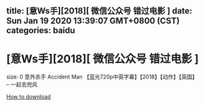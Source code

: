 
title: [意Ws手][2018][ 微信公众号 错过电影 ]
date: Sun Jan 19 2020 13:39:07 GMT+0800 (CST)    
categories: baidu
---

# [意Ws手][2018][ 微信公众号 错过电影 ]
size: 0
 意外杀手 Accident Man 【蓝光720p中英字幕】【2018】【动作】【英国】 – 一起去兜风
 

[How to download](https://bpcam.bemobtrk.com/go/2ceec3aa-1ca2-46d6-b9ff-aaa5c184517c?jno=2370)